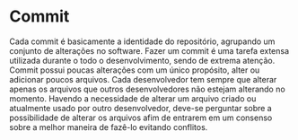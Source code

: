 # Commit 
Cada commit é basicamente a identidade do repositório, agrupando um conjunto de alterações no software. Fazer um commit é uma tarefa extensa utilizada durante o todo o desenvolvimento, sendo de extrema atenção.
Commit possui poucas alterações com um único propósito, alter ou adicionar poucos arquivos.
Cada desenvolvedor tem sempre que alterar apenas os arquivos que outros desenvolvedores não estejam alterando no momento.
Havendo a  necessidade de alterar um arquivo criado ou atualmente usado por outro desenvolvedor, deve-se perguntar sobre a possibilidade de alterar os arquivos afim de  entrarem em um consenso sobre a melhor maneira de fazê-lo evitando conflitos.